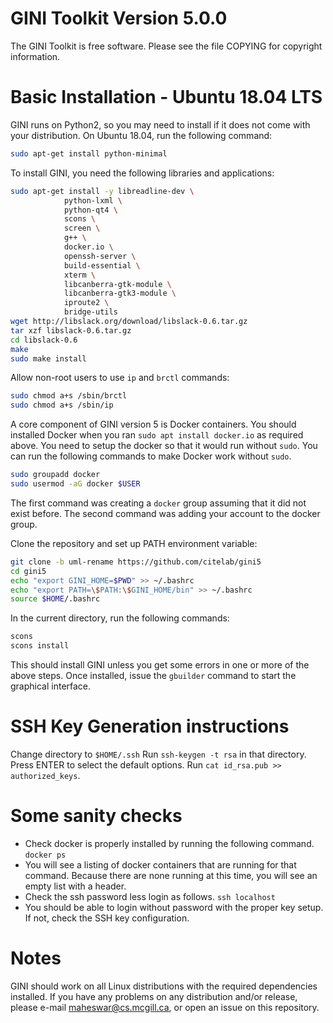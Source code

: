 # GINI Toolkit Version 5.0.0

The GINI Toolkit is free software. Please see the file COPYING for copyright information.


# Basic Installation - Ubuntu 18.04 LTS

GINI runs on Python2, so you may need to install if it does not come with your distribution. On Ubuntu 18.04, run the following command:

```bash
sudo apt-get install python-minimal
```

To install GINI, you need the following libraries and applications:

```bash
sudo apt-get install -y	libreadline-dev \
			python-lxml \
			python-qt4 \
			scons \
			screen \
			g++ \
			docker.io \
			openssh-server \
			build-essential \
			xterm \
			libcanberra-gtk-module \
			libcanberra-gtk3-module \
			iproute2 \
			bridge-utils
wget http://libslack.org/download/libslack-0.6.tar.gz
tar xzf libslack-0.6.tar.gz
cd libslack-0.6
make
sudo make install
```

Allow non-root users to use `ip` and `brctl` commands:

```bash
sudo chmod a+s /sbin/brctl
sudo chmod a+s /sbin/ip
```

A core component of GINI version 5 is Docker containers. You should installed Docker when you ran `sudo apt install docker.io` as required above. You need to setup the docker so that it would run without `sudo`. 
You can run the following commands to make Docker work without `sudo`. 

```bash 
sudo groupadd docker
sudo usermod -aG docker $USER
```

The first command was creating a `docker` group assuming that it did not exist before. The second command was adding your account to the docker group. 

Clone the repository and set up PATH environment variable:

```bash
git clone -b uml-rename https://github.com/citelab/gini5
cd gini5
echo "export GINI_HOME=$PWD" >> ~/.bashrc
echo "export PATH=\$PATH:\$GINI_HOME/bin" >> ~/.bashrc
source $HOME/.bashrc
```

In the current directory, run the following commands:

```bash
scons
scons install
```

This should install GINI unless you get some errors in one or more of the above steps.
Once installed, issue the `gbuilder` command to start the graphical interface.

# SSH Key Generation instructions

Change directory to `$HOME/.ssh`
Run `ssh-keygen -t rsa` in that directory.
Press ENTER to select the default options.
Run `cat id_rsa.pub >> authorized_keys`.

# Some sanity checks

- Check docker is properly installed by running the following command.
`docker ps`
- You will see a listing of docker containers that are running for that command. Because there are none running at this time, you will see an empty list with a header. 
- Check the ssh password less login as follows.
`ssh localhost` 
- You should be able to login without password with the proper key setup. If not, check the SSH key configuration. 

# Notes

GINI should work on all Linux distributions with the required dependencies
installed.  If you have any problems on any distribution and/or
release, please e-mail maheswar@cs.mcgill.ca, or open an issue on this repository.
